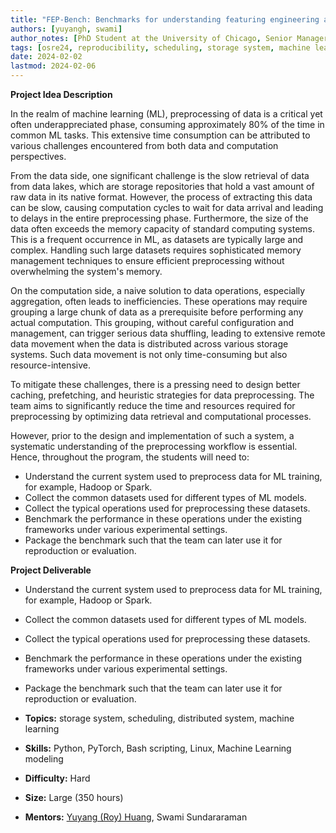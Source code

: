 ```yaml
---
title: "FEP-Bench: Benchmarks for understanding featuring engineering and preprocessing bottlenecks" 
authors: [yuyangh, swami]
author_notes: [PhD Student at the University of Chicago, Senior Manager at IBM]
tags: [osre24, reproducibility, scheduling, storage system, machine learning]
date: 2024-02-02
lastmod: 2024-02-06
---
```


**Project Idea Description**

In the realm of machine learning (ML), preprocessing of data is a critical yet often underappreciated phase, consuming approximately 80% of the time in common ML tasks. This extensive time consumption can be attributed to various challenges encountered from both data and computation perspectives.

From the data side, one significant challenge is the slow retrieval of data from data lakes, which are storage repositories that hold a vast amount of raw data in its native format. However, the process of extracting this data can be slow, causing computation cycles to wait for data arrival and leading to delays in the entire preprocessing phase. Furthermore, the size of the data often exceeds the memory capacity of standard computing systems. This is a frequent occurrence in ML, as datasets are typically large and complex. Handling such large datasets requires sophisticated memory management techniques to ensure efficient preprocessing without overwhelming the system's memory.

On the computation side, a naive solution to data operations, especially aggregation, often leads to inefficiencies. These operations may require grouping a large chunk of data as a prerequisite before performing any actual computation. This grouping, without careful configuration and management, can trigger serious data shuffling, leading to extensive remote data movement when the data is distributed across various storage systems. Such data movement is not only time-consuming but also resource-intensive.

To mitigate these challenges, there is a pressing need to design better caching, prefetching, and heuristic strategies for data preprocessing. The team aims to significantly reduce the time and resources required for preprocessing by optimizing data retrieval and computational processes.

However, prior to the design and implementation of such a system, a systematic understanding of the preprocessing workflow is essential. Hence, throughout the program, the students will need to:

- Understand the current system used to preprocess data for ML training, for example, Hadoop or Spark.
- Collect the common datasets used for different types of ML models.
- Collect the typical operations used for preprocessing these datasets.
- Benchmark the performance in these operations under the existing frameworks under various experimental settings.
- Package the benchmark such that the team can later use it for reproduction or evaluation.

**Project Deliverable**
- Understand the current system used to preprocess data for ML training, for example, Hadoop or Spark.
- Collect the common datasets used for different types of ML models.
- Collect the typical operations used for preprocessing these datasets.
- Benchmark the performance in these operations under the existing frameworks under various experimental settings.
- Package the benchmark such that the team can later use it for reproduction or evaluation.

- **Topics:** storage system, scheduling, distributed system, machine learning
- **Skills:** Python, PyTorch, Bash scripting, Linux, Machine Learning modeling 
- **Difficulty:** Hard
- **Size:** Large (350 hours)
- **Mentors:** [Yuyang (Roy) Huang](https://people.cs.uchicago.edu/~daniar), Swami Sundararaman


